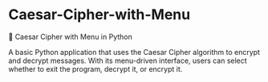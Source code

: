 # Caesar-Cipher-with-Menu

🔐 Caesar Cipher with Menu in Python

A basic Python application that uses the Caesar Cipher algorithm to encrypt and decrypt messages. With its menu-driven interface, users can select whether to exit the program, decrypt it, or encrypt it.

